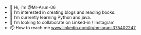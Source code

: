 - 👋 Hi, I’m @Mr-Arun-06
- 👀 I’m interested in creating blogs and reading books.
- 🌱 I’m currently learning Python and java.
- 💞️ I’m looking to collaborate on Linked-in / Instagram
- 📫 How to reach me www.linkedin.com/in/mr-arun-375402247

<!---
Mr-Arun-06/Mr-Arun-06 is a ✨ special ✨ repository because its `README.md` (this file) appears on your GitHub profile.
You can click the Preview link to take a look at your changes.
--->
